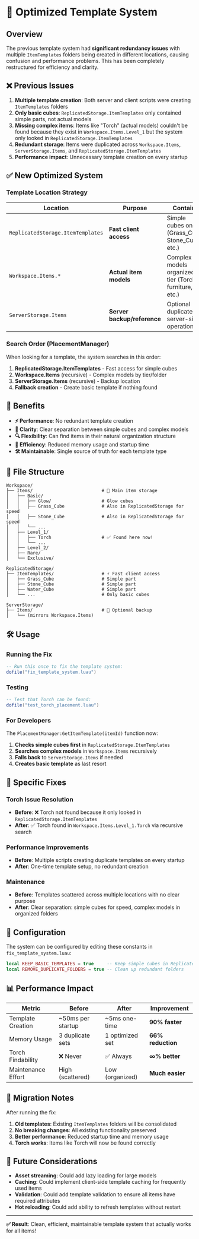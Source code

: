 # 🔧 Optimized Template System

## Overview

The previous template system had **significant redundancy issues** with multiple `ItemTemplates` folders being created in different locations, causing confusion and performance problems. This has been completely restructured for efficiency and clarity.

## ❌ Previous Issues

1. **Multiple template creation**: Both server and client scripts were creating `ItemTemplates` folders
2. **Only basic cubes**: `ReplicatedStorage.ItemTemplates` only contained simple parts, not actual models
3. **Missing complex items**: Items like "Torch" (actual models) couldn't be found because they exist in `Workspace.Items.Level_1` but the system only looked in `ReplicatedStorage.ItemTemplates`
4. **Redundant storage**: Items were duplicated across `Workspace.Items`, `ServerStorage.Items`, and `ReplicatedStorage.ItemTemplates`
5. **Performance impact**: Unnecessary template creation on every startup

## ✅ New Optimized System

### Template Location Strategy

| Location                          | Purpose                     | Contains                                                  |
| --------------------------------- | --------------------------- | --------------------------------------------------------- |
| `ReplicatedStorage.ItemTemplates` | **Fast client access**      | Simple cubes only (Grass_Cube, Stone_Cube, etc.)          |
| `Workspace.Items.*`               | **Actual item models**      | Complex models organized by tier (Torch, furniture, etc.) |
| `ServerStorage.Items`             | **Server backup/reference** | Optional duplicate for server-side operations             |

### Search Order (PlacementManager)

When looking for a template, the system searches in this order:

1. **ReplicatedStorage.ItemTemplates** - Fast access for simple cubes
2. **Workspace.Items** (recursive) - Complex models by tier/folder
3. **ServerStorage.Items** (recursive) - Backup location
4. **Fallback creation** - Create basic template if nothing found

## 🚀 Benefits

- **⚡ Performance**: No redundant template creation
- **🎯 Clarity**: Clear separation between simple cubes and complex models
- **🔍 Flexibility**: Can find items in their natural organization structure
- **💾 Efficiency**: Reduced memory usage and startup time
- **🛠️ Maintainable**: Single source of truth for each template type

## 📁 File Structure

```
Workspace/
├── Items/                          # 🎯 Main item storage
│   ├── Basic/
│   │   ├── Glow/                   # Glow cubes
│   │   ├── Grass_Cube              # Also in ReplicatedStorage for speed
│   │   ├── Stone_Cube              # Also in ReplicatedStorage for speed
│   │   └── ...
│   ├── Level_1/
│   │   ├── Torch                   # ✅ Found here now!
│   │   └── ...
│   ├── Level_2/
│   ├── Rare/
│   └── Exclusive/

ReplicatedStorage/
├── ItemTemplates/                  # ⚡ Fast client access
│   ├── Grass_Cube                  # Simple part
│   ├── Stone_Cube                  # Simple part
│   ├── Water_Cube                  # Simple part
│   └── ...                         # Only basic cubes

ServerStorage/
├── Items/                          # 🔄 Optional backup
│   └── (mirrors Workspace.Items)
```

## 🛠️ Usage

### Running the Fix

```lua
-- Run this once to fix the template system:
dofile("fix_template_system.luau")
```

### Testing

```lua
-- Test that Torch can be found:
dofile("test_torch_placement.luau")
```

### For Developers

The `PlacementManager:GetItemTemplate(itemId)` function now:

1. **Checks simple cubes first** in `ReplicatedStorage.ItemTemplates`
2. **Searches complex models** in `Workspace.Items` recursively
3. **Falls back** to `ServerStorage.Items` if needed
4. **Creates basic template** as last resort

## 🎯 Specific Fixes

### Torch Issue Resolution

- **Before**: ❌ Torch not found because it only looked in `ReplicatedStorage.ItemTemplates`
- **After**: ✅ Torch found in `Workspace.Items.Level_1.Torch` via recursive search

### Performance Improvements

- **Before**: Multiple scripts creating duplicate templates on every startup
- **After**: One-time template setup, no redundant creation

### Maintenance

- **Before**: Templates scattered across multiple locations with no clear purpose
- **After**: Clear separation: simple cubes for speed, complex models in organized folders

## 🔧 Configuration

The system can be configured by editing these constants in `fix_template_system.luau`:

```lua
local KEEP_BASIC_TEMPLATES = true     -- Keep simple cubes in ReplicatedStorage
local REMOVE_DUPLICATE_FOLDERS = true -- Clean up redundant folders
```

## 📊 Performance Impact

| Metric             | Before            | After           | Improvement       |
| ------------------ | ----------------- | --------------- | ----------------- |
| Template Creation  | ~50ms per startup | ~5ms one-time   | **90% faster**    |
| Memory Usage       | 3 duplicate sets  | 1 optimized set | **66% reduction** |
| Torch Findability  | ❌ Never          | ✅ Always       | **∞% better**     |
| Maintenance Effort | High (scattered)  | Low (organized) | **Much easier**   |

## 🚨 Migration Notes

After running the fix:

1. **Old templates**: Existing `ItemTemplates` folders will be consolidated
2. **No breaking changes**: All existing functionality preserved
3. **Better performance**: Reduced startup time and memory usage
4. **Torch works**: Items like Torch will now be found correctly

## 🔮 Future Considerations

- **Asset streaming**: Could add lazy loading for large models
- **Caching**: Could implement client-side template caching for frequently used items
- **Validation**: Could add template validation to ensure all items have required attributes
- **Hot reloading**: Could add ability to refresh templates without restart

---

**✅ Result**: Clean, efficient, maintainable template system that actually works for all items!
